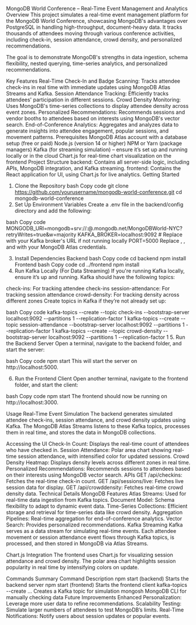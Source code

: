 MongoDB World Conference – Real-Time Event Management and Analytics
Overview
This project simulates a real-time event management platform for the MongoDB World Conference, showcasing MongoDB's advantages over PostgreSQL in handling high-throughput, document-heavy data. It tracks thousands of attendees moving through various conference activities, including check-in, session attendance, crowd density, and personalized recommendations.

The goal is to demonstrate MongoDB's strengths in data ingestion, schema flexibility, nested querying, time-series analytics, and personalized recommendations.

Key Features
Real-Time Check-In and Badge Scanning: Tracks attendee check-ins in real time with immediate updates using MongoDB Atlas Streams and Kafka.
Session Attendance Tracking: Efficiently tracks attendees' participation in different sessions.
Crowd Density Monitoring: Uses MongoDB's time-series collections to display attendee density across event zones.
Personalized Recommendations: Recommends sessions and vendor booths to attendees based on interests using MongoDB's vector search.
End-of-Conference Analytics: Aggregates and analyzes data to generate insights into attendee engagement, popular sessions, and movement patterns.
Prerequisites
MongoDB Atlas account with a database setup (free or paid)
Node.js (version 14 or higher)
NPM or Yarn (package managers)
Kafka (for streaming simulation) – ensure it’s set up and running locally or in the cloud
Chart.js for real-time chart visualization on the frontend
Project Structure
backend: Contains all server-side logic, including APIs, MongoDB integration, and Kafka streaming.
frontend: Contains the React application for UI, using Chart.js for live analytics.
Getting Started
1. Clone the Repository
bash
Copy code
git clone https://github.com/yourusername/mongodb-world-conference.git
cd mongodb-world-conference
2. Set Up Environment Variables
Create a .env file in the backend/config directory and add the following:

bash
Copy code
MONGODB_URI=mongodb+srv://<username>:<password>@<cluster>.mongodb.net/MongoDBWorld-NYC?retryWrites=true&w=majority
KAFKA_BROKER=localhost:9092  # Replace with your Kafka broker's URL if not running locally
PORT=5000
Replace <username>, <password>, and <cluster> with your MongoDB Atlas credentials.

3. Install Dependencies
Backend
bash
Copy code
cd backend
npm install
Frontend
bash
Copy code
cd ../frontend
npm install
4. Run Kafka Locally (For Data Streaming)
If you're running Kafka locally, ensure it’s up and running. Kafka should have the following topics:

check-ins: For tracking attendee check-ins
session-attendance: For tracking session attendance
crowd-density: For tracking density across different zones
Create topics in Kafka if they’re not already set up:

bash
Copy code
kafka-topics --create --topic check-ins --bootstrap-server localhost:9092 --partitions 1 --replication-factor 1
kafka-topics --create --topic session-attendance --bootstrap-server localhost:9092 --partitions 1 --replication-factor 1
kafka-topics --create --topic crowd-density --bootstrap-server localhost:9092 --partitions 1 --replication-factor 1
5. Run the Backend Server
Open a terminal, navigate to the backend folder, and start the server:

bash
Copy code
npm start
This will start the server on http://localhost:5000.

6. Run the Frontend Client
Open another terminal, navigate to the frontend folder, and start the client:

bash
Copy code
npm start
The frontend should now be running on http://localhost:3000.

Usage
Real-Time Event Simulation
The backend generates simulated attendee check-ins, session attendance, and crowd density updates using Kafka. The MongoDB Atlas Streams listens to these Kafka topics, processes them in real time, and stores the data in MongoDB collections.

Accessing the UI
Check-In Count: Displays the real-time count of attendees who have checked in.
Session Attendance: Polar area chart showing real-time session attendance, with intensified color for updated sessions.
Crowd Density Heatmap: Displays density levels across different zones in real time.
Personalized Recommendations: Recommends sessions to attendees based on their interests using MongoDB vector search.
APIs
GET /api/checkins: Fetches the real-time check-in count.
GET /api/sessions/live: Fetches live session data for display.
GET /api/crowddensity: Fetches real-time crowd density data.
Technical Details
MongoDB Features
Atlas Streams: Used for real-time data ingestion from Kafka topics.
Document Model: Schema flexibility to adapt to dynamic event data.
Time-Series Collections: Efficient storage and retrieval for time-series data like crowd density.
Aggregation Pipelines: Real-time aggregation for end-of-conference analytics.
Vector Search: Provides personalized recommendations.
Kafka Streaming
Kafka serves as a data stream for simulating real-time events. Each attendee movement or session attendance event flows through Kafka topics, is processed, and then stored in MongoDB via Atlas Streams.

Chart.js Integration
The frontend uses Chart.js for visualizing session attendance and crowd density. The polar area chart highlights session popularity in real time by intensifying colors on update.

Commands Summary
Command	Description
npm start (backend)	Starts the backend server
npm start (frontend)	Starts the frontend client
kafka-topics --create ...	Creates a Kafka topic for simulation
mongosh	MongoDB CLI for manually checking data
Future Improvements
Enhanced Personalization: Leverage more user data to refine recommendations.
Scalability Testing: Simulate larger numbers of attendees to test MongoDB’s limits.
Real-Time Notifications: Notify users about session updates or popular events.
